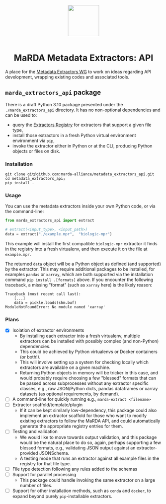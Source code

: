 <div align="center" style="padding-bottom: 1em;">
<img width="100px" align="center" src="https://avatars.githubusercontent.com/u/74017645?s=200&v=4">
</div>

# <div align="center">MaRDA Metadata Extractors: API</div>

A place for the [Metadata Extractors WG](https://github.com/marda-alliance/metadata_extractors/) to work on ideas regarding API development, wrapping existing codes and associated tools.

## `marda_extractors_api` package

There is a draft Python 3.10 package presented under the `./marda_extractors_api`
directory.
It has no non-optional dependencies and can be used to:
- query the [Extractors Registry](https://marda-registry.fly.dev/) for extractors that support a given file type,
- install those extractors in a fresh Python virtual environment environment via `pip`,
- invoke the extractor either in Python or at the CLI, producing Python objects or files on disk.

### Installation

```shell
git clone git@github.com:marda-alliance/metadata_extractors_api.git
cd metadata_extractors_api;
pip install .
```

### Usage

You can use the metadata extractors inside your own Python code, or via the command-line:


```python
from marda_extractors_api import extract

# extract(<input_type>, <input_path>)
data = extract("./example.mpr",  "biologic-mpr")
```

This example will install the first compatible `biologic-mpr` extractor it finds in the registry into a fresh virtualenv, and then execute it on the file at `example.mpr`.

The returned `data` object will be a Python object as defined (and supported) by the extractor. This may require additional packages to be installed, for examples `pandas` or `xarray`, which are both supported via the installation command `pip install .[formats]` above. If you encounter the following traceback, a missing "format" (such as `xarray` here) is the likely reason:

```
Traceback (most recent call last):
    [...]
    data = pickle.loads(shm.buf)
ModuleNotFoundError: No module named 'xarray'
```


### Plans

- [x] Isolation of extractor environments
    - By installing each extractor into a fresh virtualenv, multiple extractors
      can be installed with possibly complex (and non-Python) dependencies.
    - This could be achieved by Python virtualenvs or Docker containers (or
      both!).
    - This will involve setting up a system for checking locally which
      extractors are available on a given machine.
    - Returning Python objects in memory will be tricker in this case, and would
      probably require choosing a few "blessed" formats that can be passed
      across subprocesses without any extractor specific classes,
      e.g., raw JSON/Python dicts, pandas dataframes or xarray datasets (as
      optional requirements, by demand).
- [ ] A command-line for quickly running e.g., `marda-extract <filename>`
- [ ] Extractor scaffold/template/plugin
    - If it can be kept similarly low-dependency, this package could also
      implement an extractor scaffold for those who want to modify existing
      extractors to follow the MaRDA API, and could automatically generate the
      appropriate registry entries for them.
- [ ] Testing and validation
    - We would like to move towards output validation, and this package would be
      the natural place to do so, again, perhaps supporting a few blessed
      formats, e.g., validating JSON output against an extractor-provided JSONSchema.
    - A testing mode that runs an extractor against all example files in the
      registry for that file type.
- [ ] File type detection following any rules added to the schemas
- [ ] Support for parallel processing
    - This package could handle invoking the same extractor on a large number of files.
- [ ] Support for other installation methods, such as `conda` and `docker`, to
  expand beyond purely `pip`-installable extractors.
